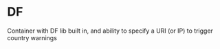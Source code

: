 # DF
Container with DF lib built in, and ability to specify a URI (or IP) to trigger country warnings
